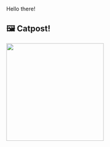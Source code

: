 Hello there!



## 🖼️ Catpost!

<sub>
    <img src="https://cdn2.thecatapi.com/images/bss.jpg" height="256">
</sub>

